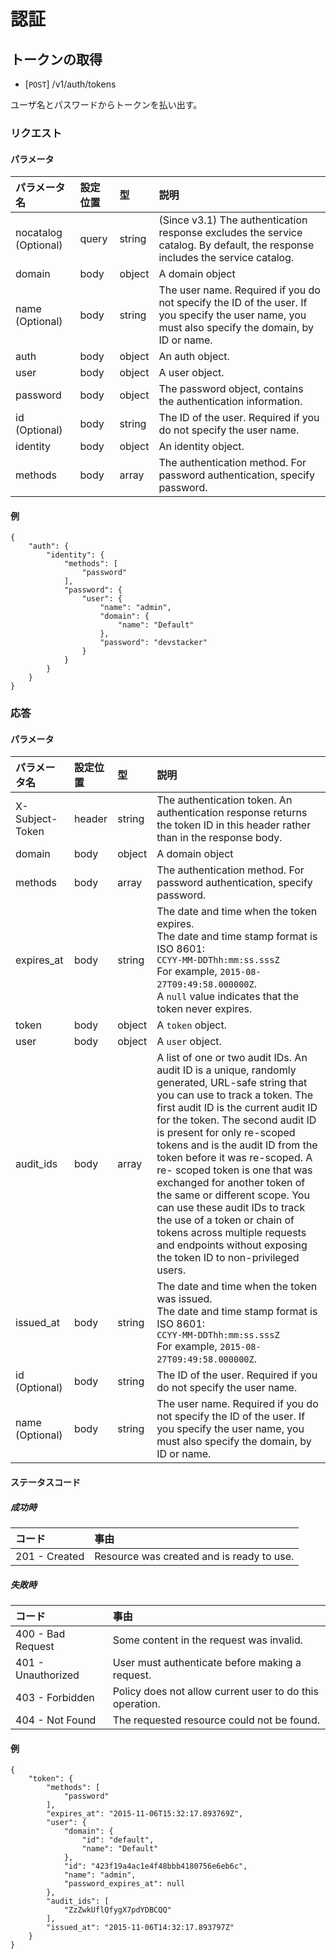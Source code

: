 # 認証

## トークンの取得
- [`POST`] /v1/auth/tokens

ユーザ名とパスワードからトークンを払い出す。

### リクエスト
#### パラメータ
| パラメータ名 | 設定位置 | 型 | 説明 |
|:--|:--|:--|:--|
| nocatalog (Optional) | query | string | (Since v3.1) The authentication response excludes the service catalog. By default, the response includes the service catalog. |
| domain | body | object | A domain object |
| name (Optional) | body | string | The user name. Required if you do not specify the ID of the user. If you specify the user name, you must also specify the domain, by ID or name. |
| auth | body | object | An auth object. |
| user | body | object | A user object. |
| password | body | object | The password object, contains the authentication information. |
| id (Optional) | body | string | The ID of the user. Required if you do not specify the user name. |
| identity | body | object | An identity object. |
| methods | body | array | The authentication method. For password authentication, specify password. |

#### 例
```
{
    "auth": {
        "identity": {
            "methods": [
                "password"
            ],
            "password": {
                "user": {
                    "name": "admin",
                    "domain": {
                        "name": "Default"
                    },
                    "password": "devstacker"
                }
            }
        }
    }
}
```
### 応答
#### パラメータ

| パラメータ名 | 設定位置 | 型 | 説明 |
|:--|:--|:--|:--|
| X-Subject-Token | header | string | The authentication token. An authentication response returns the token ID in this header rather than in the response body. |
| domain | body | object | A domain object |
| methods | body | array | The authentication method. For password authentication, specify password. |
| expires_at | body | string | The date and time when the token expires.<br>The date and time stamp format is ISO 8601:<br>```CCYY-MM-DDThh:mm:ss.sssZ```<br>For example, `2015-08-27T09:49:58.000000Z`.<br>A `null` value indicates that the token never expires. |
| token | body | object | A `token` object. |
| user | body | object | A `user` object. |
| audit_ids | body | array | A list of one or two audit IDs. An audit ID is a unique, randomly generated, URL-safe string that you can use to track a token. The first audit ID is the current audit ID for the token. The second audit ID is present for only re-scoped tokens and is the audit ID from the token before it was re-scoped. A re- scoped token is one that was exchanged for another token of the same or different scope. You can use these audit IDs to track the use of a token or chain of tokens across multiple requests and endpoints without exposing the token ID to non-privileged users. |
| issued_at | body | string | The date and time when the token was issued.<br>The date and time stamp format is ISO 8601:<br>```CCYY-MM-DDThh:mm:ss.sssZ```<br>For example, `2015-08-27T09:49:58.000000Z`. |
| id (Optional) | body | string | The ID of the user. Required if you do not specify the user name. |
| name (Optional) | body | string | The user name. Required if you do not specify the ID of the user. If you specify the user name, you must also specify the domain, by ID or name. |

#### ステータスコード
##### 成功時
| コード | 事由 |
|:--|:--|
| 201 - Created | Resource was created and is ready to use. |

##### 失敗時
| コード | 事由 |
|:--|:--|
| 400 - Bad Request | Some content in the request was invalid. |
| 401 - Unauthorized | User must authenticate before making a request. |
| 403 - Forbidden | Policy does not allow current user to do this operation. |
| 404 - Not Found | The requested resource could not be found. |

#### 例
```
{
    "token": {
        "methods": [
            "password"
        ],
        "expires_at": "2015-11-06T15:32:17.893769Z",
        "user": {
            "domain": {
                "id": "default",
                "name": "Default"
            },
            "id": "423f19a4ac1e4f48bbb4180756e6eb6c",
            "name": "admin",
            "password_expires_at": null
        },
        "audit_ids": [
            "ZzZwkUflQfygX7pdYDBCQQ"
        ],
        "issued_at": "2015-11-06T14:32:17.893797Z"
    }
}
```